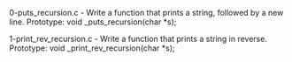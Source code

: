 0-puts_recursion.c - Write a function that prints a string, followed by a new line.
	Prototype: void _puts_recursion(char *s);

1-print_rev_recursion.c - Write a function that prints a string in reverse.
	Prototype: void _print_rev_recursion(char *s);


